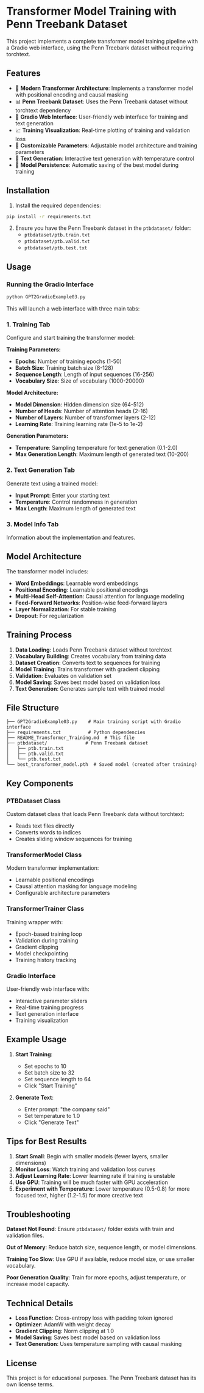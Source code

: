 # Transformer Model Training with Penn Treebank Dataset

This project implements a complete transformer model training pipeline with a Gradio web interface, using the Penn Treebank dataset without requiring torchtext.

## Features

- 🤖 **Modern Transformer Architecture**: Implements a transformer model with positional encoding and causal masking
- 📊 **Penn Treebank Dataset**: Uses the Penn Treebank dataset without torchtext dependency
- 🎨 **Gradio Web Interface**: User-friendly web interface for training and text generation
- 📈 **Training Visualization**: Real-time plotting of training and validation loss
- 🔧 **Customizable Parameters**: Adjustable model architecture and training parameters
- 📝 **Text Generation**: Interactive text generation with temperature control
- 💾 **Model Persistence**: Automatic saving of the best model during training

## Installation

1. Install the required dependencies:
```bash
pip install -r requirements.txt
```

2. Ensure you have the Penn Treebank dataset in the `ptbdataset/` folder:
   - `ptbdataset/ptb.train.txt`
   - `ptbdataset/ptb.valid.txt`
   - `ptbdataset/ptb.test.txt`

## Usage

### Running the Gradio Interface

```bash
python GPT2GradioExample03.py
```

This will launch a web interface with three main tabs:

### 1. Training Tab
Configure and start training the transformer model:

**Training Parameters:**
- **Epochs**: Number of training epochs (1-50)
- **Batch Size**: Training batch size (8-128)
- **Sequence Length**: Length of input sequences (16-256)
- **Vocabulary Size**: Size of vocabulary (1000-20000)

**Model Architecture:**
- **Model Dimension**: Hidden dimension size (64-512)
- **Number of Heads**: Number of attention heads (2-16)
- **Number of Layers**: Number of transformer layers (2-12)
- **Learning Rate**: Training learning rate (1e-5 to 1e-2)

**Generation Parameters:**
- **Temperature**: Sampling temperature for text generation (0.1-2.0)
- **Max Generation Length**: Maximum length of generated text (10-200)

### 2. Text Generation Tab
Generate text using a trained model:

- **Input Prompt**: Enter your starting text
- **Temperature**: Control randomness in generation
- **Max Length**: Maximum length of generated text

### 3. Model Info Tab
Information about the implementation and features.

## Model Architecture

The transformer model includes:

- **Word Embeddings**: Learnable word embeddings
- **Positional Encoding**: Learnable positional encodings
- **Multi-Head Self-Attention**: Causal attention for language modeling
- **Feed-Forward Networks**: Position-wise feed-forward layers
- **Layer Normalization**: For stable training
- **Dropout**: For regularization

## Training Process

1. **Data Loading**: Loads Penn Treebank dataset without torchtext
2. **Vocabulary Building**: Creates vocabulary from training data
3. **Dataset Creation**: Converts text to sequences for training
4. **Model Training**: Trains transformer with gradient clipping
5. **Validation**: Evaluates on validation set
6. **Model Saving**: Saves best model based on validation loss
7. **Text Generation**: Generates sample text with trained model

## File Structure

```
├── GPT2GradioExample03.py    # Main training script with Gradio interface
├── requirements.txt          # Python dependencies
├── README_Transformer_Training.md  # This file
├── ptbdataset/              # Penn Treebank dataset
│   ├── ptb.train.txt
│   ├── ptb.valid.txt
│   └── ptb.test.txt
└── best_transformer_model.pth  # Saved model (created after training)
```

## Key Components

### PTBDataset Class
Custom dataset class that loads Penn Treebank data without torchtext:
- Reads text files directly
- Converts words to indices
- Creates sliding window sequences for training

### TransformerModel Class
Modern transformer implementation:
- Learnable positional encodings
- Causal attention masking for language modeling
- Configurable architecture parameters

### TransformerTrainer Class
Training wrapper with:
- Epoch-based training loop
- Validation during training
- Gradient clipping
- Model checkpointing
- Training history tracking

### Gradio Interface
User-friendly web interface with:
- Interactive parameter sliders
- Real-time training progress
- Text generation interface
- Training visualization

## Example Usage

1. **Start Training**:
   - Set epochs to 10
   - Set batch size to 32
   - Set sequence length to 64
   - Click "Start Training"

2. **Generate Text**:
   - Enter prompt: "the company said"
   - Set temperature to 1.0
   - Click "Generate Text"

## Tips for Best Results

1. **Start Small**: Begin with smaller models (fewer layers, smaller dimensions)
2. **Monitor Loss**: Watch training and validation loss curves
3. **Adjust Learning Rate**: Lower learning rate if training is unstable
4. **Use GPU**: Training will be much faster with GPU acceleration
5. **Experiment with Temperature**: Lower temperature (0.5-0.8) for more focused text, higher (1.2-1.5) for more creative text

## Troubleshooting

**Dataset Not Found**: Ensure `ptbdataset/` folder exists with train and validation files.

**Out of Memory**: Reduce batch size, sequence length, or model dimensions.

**Training Too Slow**: Use GPU if available, reduce model size, or use smaller vocabulary.

**Poor Generation Quality**: Train for more epochs, adjust temperature, or increase model capacity.

## Technical Details

- **Loss Function**: Cross-entropy loss with padding token ignored
- **Optimizer**: AdamW with weight decay
- **Gradient Clipping**: Norm clipping at 1.0
- **Model Saving**: Saves best model based on validation loss
- **Text Generation**: Uses temperature sampling with causal masking

## License

This project is for educational purposes. The Penn Treebank dataset has its own license terms. 